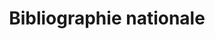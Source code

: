 ---
title: Bibliographie nationale
longTitle: 'Bibliographie nationale'
tags:
- gccommon
french:
- "[[National bibliographies]]"
---